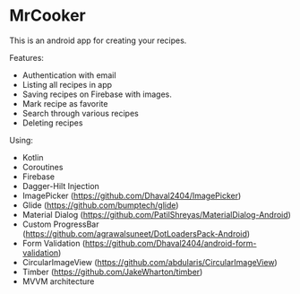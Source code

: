 # MrCooker

This is an android app for creating your recipes.

Features:
   - Authentication with email
   - Listing all recipes in app
   - Saving recipes on Firebase with images.
   - Mark recipe as favorite
   - Search through various recipes
   - Deleting recipes

Using:
   - Kotlin
   - Coroutines
   - Firebase
   - Dagger-Hilt Injection
   - ImagePicker (https://github.com/Dhaval2404/ImagePicker)
   - Glide (https://github.com/bumptech/glide)
   - Material Dialog (https://github.com/PatilShreyas/MaterialDialog-Android)
   - Custom ProgressBar (https://github.com/agrawalsuneet/DotLoadersPack-Android)
   - Form Validation (https://github.com/Dhaval2404/android-form-validation)
   - CircularImageView (https://github.com/abdularis/CircularImageView)
   - Timber (https://github.com/JakeWharton/timber)
   - MVVM architecture
